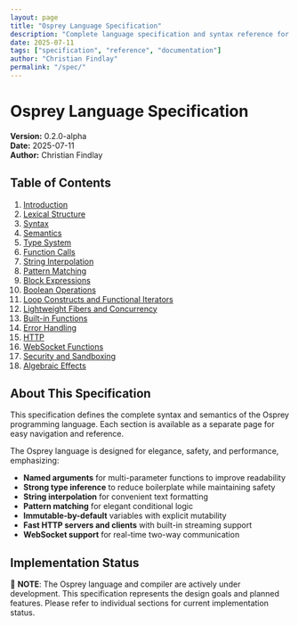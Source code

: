 ```yaml
---
layout: page
title: "Osprey Language Specification"
description: "Complete language specification and syntax reference for the Osprey programming language"
date: 2025-07-11
tags: ["specification", "reference", "documentation"]
author: "Christian Findlay"
permalink: "/spec/"
---
```


# Osprey Language Specification

**Version:** 0.2.0-alpha  
**Date:** 2025-07-11  
**Author:** Christian Findlay

## Table of Contents

1. [Introduction](/spec/0001-introduction/)
2. [Lexical Structure](/spec/0002-lexicalstructure/)
3. [Syntax](/spec/0003-syntax/)
4. [Semantics](/spec/0004-semantics/)
5. [Type System](/spec/0005-typesystem/)
6. [Function Calls](/spec/0006-functioncalls/)
7. [String Interpolation](/spec/0007-stringinterpolation/)
8. [Pattern Matching](/spec/0008-patternmatching/)
9. [Block Expressions](/spec/0009-blockexpressions/)
10. [Boolean Operations](/spec/0010-booleanoperations/)
11. [Loop Constructs and Functional Iterators](/spec/0011-loopconstructsandfunctionaliterators/)
12. [Lightweight Fibers and Concurrency](/spec/0012-lightweightfibersandconcurrency/)
13. [Built-in Functions](/spec/0013-built-infunctions/)
14. [Error Handling](/spec/0014-errorhandling/)
15. [HTTP](/spec/0015-http/)
16. [WebSocket Functions](/spec/0016-websockets/)
17. [Security and Sandboxing](/spec/0017-securityandsandboxing/)
18. [Algebraic Effects](/spec/0018-algebraiceffects/)

## About This Specification

This specification defines the complete syntax and semantics of the Osprey programming language. Each section is available as a separate page for easy navigation and reference.

The Osprey language is designed for elegance, safety, and performance, emphasizing:

- **Named arguments** for multi-parameter functions to improve readability
- **Strong type inference** to reduce boilerplate while maintaining safety
- **String interpolation** for convenient text formatting
- **Pattern matching** for elegant conditional logic
- **Immutable-by-default** variables with explicit mutability
- **Fast HTTP servers and clients** with built-in streaming support
- **WebSocket support** for real-time two-way communication

## Implementation Status

🚧 **NOTE**: The Osprey language and compiler are actively under development. This specification represents the design goals and planned features. Please refer to individual sections for current implementation status.
